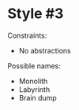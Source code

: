 Style #3
==============================

Constraints:

- No abstractions

Possible names:

- Monolith
- Labyrinth
- Brain dump
